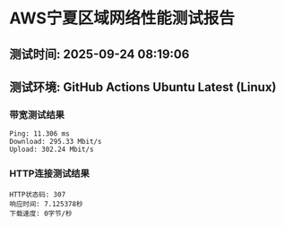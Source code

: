 # AWS宁夏区域网络性能测试报告
## 测试时间: 2025-09-24 08:19:06
## 测试环境: GitHub Actions Ubuntu Latest (Linux)

### 带宽测试结果
```
Ping: 11.306 ms
Download: 295.33 Mbit/s
Upload: 302.24 Mbit/s
```

### HTTP连接测试结果
```
HTTP状态码: 307
响应时间: 7.125378秒
下载速度: 0字节/秒
```

